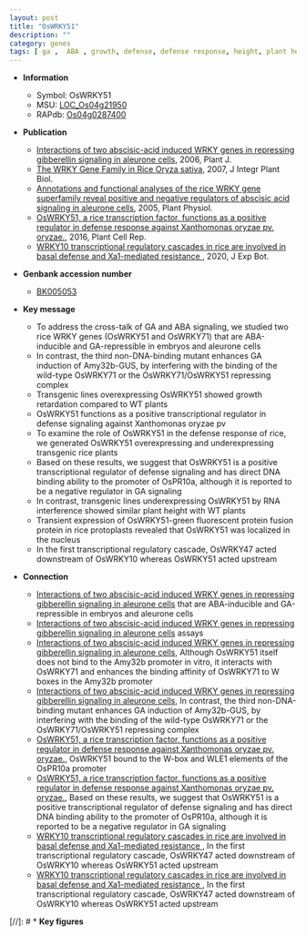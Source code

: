 ```yaml
---
layout: post
title: "OsWRKY51"
description: ""
category: genes
tags: [ ga ,  ABA , growth, defense, defense response, height, plant height, nucleus, GA, transcriptional regulator]
---
```


* **Information**  
    + Symbol: OsWRKY51  
    + MSU: [LOC_Os04g21950](http://rice.plantbiology.msu.edu/cgi-bin/ORF_infopage.cgi?orf=LOC_Os04g21950)  
    + RAPdb: [Os04g0287400](http://rapdb.dna.affrc.go.jp/viewer/gbrowse_details/irgsp1?name=Os04g0287400)  

* **Publication**  
    + [Interactions of two abscisic-acid induced WRKY genes in repressing gibberellin signaling in aleurone cells](http://www.ncbi.nlm.nih.gov/pubmed?term=Interactions+of+two+abscisic-acid+induced+WRKY+genes+in+repressing+gibberellin+signaling+in+aleurone+cells%5BTitle%5D), 2006, Plant J.
    + [The WRKY Gene Family in Rice Oryza sativa](http://www.ncbi.nlm.nih.gov/pubmed?term=The+WRKY+Gene+Family+in+Rice+Oryza+sativa%5BTitle%5D), 2007, J Integr Plant Biol.
    + [Annotations and functional analyses of the rice WRKY gene superfamily reveal positive and negative regulators of abscisic acid signaling in aleurone cells](http://www.ncbi.nlm.nih.gov/pubmed?term=Annotations+and+functional+analyses+of+the+rice+WRKY+gene+superfamily+reveal+positive+and+negative+regulators+of+abscisic+acid+signaling+in+aleurone+cells%5BTitle%5D), 2005, Plant Physiol.
    + [OsWRKY51, a rice transcription factor, functions as a positive regulator in defense response against Xanthomonas oryzae pv. oryzae.](http://www.ncbi.nlm.nih.gov/pubmed?term=OsWRKY51,+a+rice+transcription+factor,+functions+as+a+positive+regulator+in+defense+response+against+Xanthomonas+oryzae+pv.+oryzae.%5BTitle%5D), 2016, Plant Cell Rep.
    + [WRKY10 transcriptional regulatory cascades in rice are involved in basal defense and Xa1-mediated resistance ](http://www.ncbi.nlm.nih.gov/pubmed?term=WRKY10+transcriptional+regulatory+cascades+in+rice+are+involved+in+basal+defense+and+Xa1-mediated+resistance+%5BTitle%5D), 2020, J Exp Bot.

* **Genbank accession number**  
    + [BK005053](http://www.ncbi.nlm.nih.gov/nuccore/BK005053)

* **Key message**  
    + To address the cross-talk of GA and ABA signaling, we studied two rice WRKY genes (OsWRKY51 and OsWRKY71) that are ABA-inducible and GA-repressible in embryos and aleurone cells
    + In contrast, the third non-DNA-binding mutant enhances GA induction of Amy32b-GUS, by interfering with the binding of the wild-type OsWRKY71 or the OsWRKY71/OsWRKY51 repressing complex
    + Transgenic lines overexpressing OsWRKY51 showed growth retardation compared to WT plants
    + OsWRKY51 functions as a positive transcriptional regulator in defense signaling against Xanthomonas oryzae pv
    + To examine the role of OsWRKY51 in the defense response of rice, we generated OsWRKY51 overexpressing and underexpressing transgenic rice plants
    + Based on these results, we suggest that OsWRKY51 is a positive transcriptional regulator of defense signaling and has direct DNA binding ability to the promoter of OsPR10a, although it is reported to be a negative regulator in GA signaling
    + In contrast, transgenic lines underexpressing OsWRKY51 by RNA interference showed similar plant height with WT plants
    + Transient expression of OsWRKY51-green fluorescent protein fusion protein in rice protoplasts revealed that OsWRKY51 was localized in the nucleus
    + In the first transcriptional regulatory cascade, OsWRKY47 acted downstream of OsWRKY10 whereas OsWRKY51 acted upstream

* **Connection**  
    + [Interactions of two abscisic-acid induced WRKY genes in repressing gibberellin signaling in aleurone cells](OsWRKY51+and+OsWRKY71) that are ABA-inducible and GA-repressible in embryos and aleurone cells
    + [Interactions of two abscisic-acid induced WRKY genes in repressing gibberellin signaling in aleurone cells](BiFC) assays
    + [Interactions of two abscisic-acid induced WRKY genes in repressing gibberellin signaling in aleurone cells](http://www.ncbi.nlm.nih.gov/pubmed?term=Interactions+of+two+abscisic-acid+induced+WRKY+genes+in+repressing+gibberellin+signaling+in+aleurone+cells%5BTitle%5D), Although OsWRKY51 itself does not bind to the Amy32b promoter in vitro, it interacts with OsWRKY71 and enhances the binding affinity of OsWRKY71 to W boxes in the Amy32b promoter
    + [Interactions of two abscisic-acid induced WRKY genes in repressing gibberellin signaling in aleurone cells](http://www.ncbi.nlm.nih.gov/pubmed?term=Interactions+of+two+abscisic-acid+induced+WRKY+genes+in+repressing+gibberellin+signaling+in+aleurone+cells%5BTitle%5D), In contrast, the third non-DNA-binding mutant enhances GA induction of Amy32b-GUS, by interfering with the binding of the wild-type OsWRKY71 or the OsWRKY71/OsWRKY51 repressing complex
    + [OsWRKY51, a rice transcription factor, functions as a positive regulator in defense response against Xanthomonas oryzae pv. oryzae.](http://www.ncbi.nlm.nih.gov/pubmed?term=OsWRKY51,+a+rice+transcription+factor,+functions+as+a+positive+regulator+in+defense+response+against+Xanthomonas+oryzae+pv.+oryzae.%5BTitle%5D), OsWRKY51 bound to the W-box and WLE1 elements of the OsPR10a promoter
    + [OsWRKY51, a rice transcription factor, functions as a positive regulator in defense response against Xanthomonas oryzae pv. oryzae.](http://www.ncbi.nlm.nih.gov/pubmed?term=OsWRKY51,+a+rice+transcription+factor,+functions+as+a+positive+regulator+in+defense+response+against+Xanthomonas+oryzae+pv.+oryzae.%5BTitle%5D), Based on these results, we suggest that OsWRKY51 is a positive transcriptional regulator of defense signaling and has direct DNA binding ability to the promoter of OsPR10a, although it is reported to be a negative regulator in GA signaling
    + [WRKY10 transcriptional regulatory cascades in rice are involved in basal defense and Xa1-mediated resistance ](http://www.ncbi.nlm.nih.gov/pubmed?term=WRKY10+transcriptional+regulatory+cascades+in+rice+are+involved+in+basal+defense+and+Xa1-mediated+resistance+%5BTitle%5D),  In the first transcriptional regulatory cascade, OsWRKY47 acted downstream of OsWRKY10 whereas OsWRKY51 acted upstream
    + [WRKY10 transcriptional regulatory cascades in rice are involved in basal defense and Xa1-mediated resistance ](http://www.ncbi.nlm.nih.gov/pubmed?term=WRKY10+transcriptional+regulatory+cascades+in+rice+are+involved+in+basal+defense+and+Xa1-mediated+resistance+%5BTitle%5D),  In the first transcriptional regulatory cascade, OsWRKY47 acted downstream of OsWRKY10 whereas OsWRKY51 acted upstream

[//]: # * **Key figures**  


